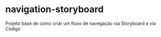 # navigation-storyboard
Projeto base de como criar um fluxo de navegação via Storyboard e via Código

